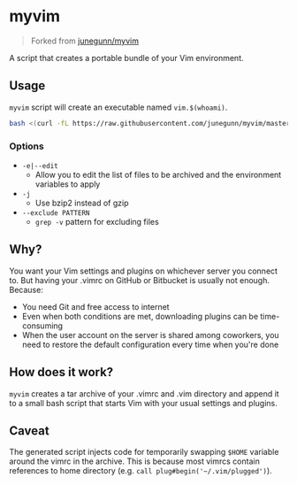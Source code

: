 myvim
=====
> Forked from [junegunn/myvim](https://github.com/junegunn/myvim)

A script that creates a portable bundle of your Vim environment.

Usage
-----

`myvim` script will create an executable named `vim.$(whoami)`.

```sh
bash <(curl -fL https://raw.githubusercontent.com/junegunn/myvim/master/myvim)
```

### Options

- `-e|--edit`
	- Allow you to edit the list of files to be archived and the environment variables to apply
- `-j`
	- Use bzip2 instead of gzip
- `--exclude PATTERN`
	- `grep -v` pattern for excluding files

Why?
----

You want your Vim settings and plugins on whichever server you connect to. But having your .vimrc on
GitHub or Bitbucket is usually not enough. Because:

- You need Git and free access to internet
- Even when both conditions are met, downloading plugins can be time-consuming
- When the user account on the server is shared among coworkers, you need to restore the default
  configuration every time when you're done

How does it work?
-----------------

`myvim` creates a tar archive of your .vimrc and .vim directory and append it to a small bash script
that starts Vim with your usual settings and plugins.

Caveat
------

The generated script injects code for temporarily swapping `$HOME` variable around the vimrc in the
archive. This is because most vimrcs contain references to home directory (e.g. `call plug#begin('~/.vim/plugged')`).
